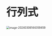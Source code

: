 # 行列式

<img src="https://cvp.oss-cn-shanghai.aliyuncs.com/picgo/202403061443777.png" alt="image-20240306144359459" style="zoom:50%;" />